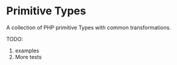 # Primitive Types

A collection of PHP primitive Types with common transformations.


TODO:
1. examples
2. More tests
